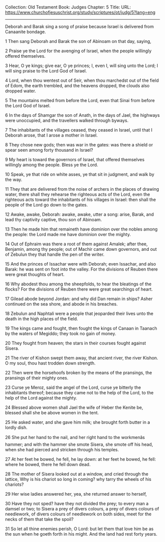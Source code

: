 Collection: Old Testament
Book: Judges
Chapter: 5
Title: 
URL: https://www.churchofjesuschrist.org/study/scriptures/ot/judg/5?lang=eng

---

Deborah and Barak sing a song of praise because Israel is delivered from Canaanite bondage.

1 Then sang Deborah and Barak the son of Abinoam on that day, saying,

2 Praise ye the Lord for the avenging of Israel, when the people willingly offered themselves.

3 Hear, O ye kings; give ear, O ye princes; I, even I, will sing unto the Lord; I will sing praise to the Lord God of Israel.

4 Lord, when thou wentest out of Seir, when thou marchedst out of the field of Edom, the earth trembled, and the heavens dropped, the clouds also dropped water.

5 The mountains melted from before the Lord, even that Sinai from before the Lord God of Israel.

6 In the days of Shamgar the son of Anath, in the days of Jael, the highways were unoccupied, and the travellers walked through byways.

7 The inhabitants of the villages ceased, they ceased in Israel, until that I Deborah arose, that I arose a mother in Israel.

8 They chose new gods; then was war in the gates: was there a shield or spear seen among forty thousand in Israel?

9 My heart is toward the governors of Israel, that offered themselves willingly among the people. Bless ye the Lord.

10 Speak, ye that ride on white asses, ye that sit in judgment, and walk by the way.

11 They that are delivered from the noise of archers in the places of drawing water, there shall they rehearse the righteous acts of the Lord, even the righteous acts toward the inhabitants of his villages in Israel: then shall the people of the Lord go down to the gates.

12 Awake, awake, Deborah: awake, awake, utter a song: arise, Barak, and lead thy captivity captive, thou son of Abinoam.

13 Then he made him that remaineth have dominion over the nobles among the people: the Lord made me have dominion over the mighty.

14 Out of Ephraim was there a root of them against Amalek; after thee, Benjamin, among thy people; out of Machir came down governors, and out of Zebulun they that handle the pen of the writer.

15 And the princes of Issachar were with Deborah; even Issachar, and also Barak: he was sent on foot into the valley. For the divisions of Reuben there were great thoughts of heart.

16 Why abodest thou among the sheepfolds, to hear the bleatings of the flocks? For the divisions of Reuben there were great searchings of heart.

17 Gilead abode beyond Jordan: and why did Dan remain in ships? Asher continued on the sea shore, and abode in his breaches.

18 Zebulun and Naphtali were a people that jeoparded their lives unto the death in the high places of the field.

19 The kings came and fought, then fought the kings of Canaan in Taanach by the waters of Megiddo; they took no gain of money.

20 They fought from heaven; the stars in their courses fought against Sisera.

21 The river of Kishon swept them away, that ancient river, the river Kishon. O my soul, thou hast trodden down strength.

22 Then were the horsehoofs broken by the means of the pransings, the pransings of their mighty ones.

23 Curse ye Meroz, said the angel of the Lord, curse ye bitterly the inhabitants thereof; because they came not to the help of the Lord, to the help of the Lord against the mighty.

24 Blessed above women shall Jael the wife of Heber the Kenite be, blessed shall she be above women in the tent.

25 He asked water, and she gave him milk; she brought forth butter in a lordly dish.

26 She put her hand to the nail, and her right hand to the workmenâs hammer; and with the hammer she smote Sisera, she smote off his head, when she had pierced and stricken through his temples.

27 At her feet he bowed, he fell, he lay down: at her feet he bowed, he fell: where he bowed, there he fell down dead.

28 The mother of Sisera looked out at a window, and cried through the lattice, Why is his chariot so long in coming? why tarry the wheels of his chariots?

29 Her wise ladies answered her, yea, she returned answer to herself,

30 Have they not sped? have they not divided the prey; to every man a damsel or two; to Sisera a prey of divers colours, a prey of divers colours of needlework, of divers colours of needlework on both sides, meet for the necks of them that take the spoil?

31 So let all thine enemies perish, O Lord: but let them that love him be as the sun when he goeth forth in his might. And the land had rest forty years.
